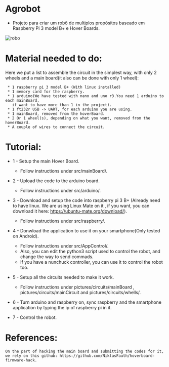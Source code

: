 # Agrobot
  * Projeto para criar um robô de multiplos propósitos baseado em Raspberry Pi 3 model B+ e Hover Boards.
  
![robo](https://github.com/CaioslppUO/Agrobot/blob/master/pictures/robot/robo1.jpg)

# Material needed to do:
   
   Here we put a list to assemble the circuit in the simplest way, 
     with only 2 wheels and a main board(it also can be done with only 1 wheel):
     
     * 1 raspberry pi 3 model B+ (With linux installed)
     * 1 memory card for the raspberry.
     * 1 arduino(We have tested with nano and uno r3.You need 1 arduino to each mainBoard, 
       if want to have more than 1 in the project).
     * 1 ft232r USB -> UART, for each arduino you are using.
     * 1 mainBoard, removed from the hoverBoard.
     * 2 Or 1 wheel(s), depending on what you want, removed from the hoverBoard.
     * A couple of wires to connect the circuit.

# Tutorial:
   
   * 1 - Setup the main Hover Board.
   
      * Follow instructions under src/mainBoard/.
      
   * 2 - Upload the code to the arduino board.
   
      * Follow instructions under src/arduino/.
   
   * 3 - Download and setup the code into raspberry pi 3 B+ (Already need to have linux. We are using Linux Mate on it
        , if you want, you can download it here: https://ubuntu-mate.org/download/).
        
        * Follow instructions under src/raspberry/.
        
   * 4 - Donwload the application to use it on your smartphone(Only tested on Android).
   
      * Follow instructions under src/AppControl/.
      * Also, you can edit the python3 script used to control the robot, and change the way to send commads.
      * If you have a nunchuck controller, you can use it to control the robot too.
      
   * 5 - Setup all the circuits needed to make it work.
   
      * Follow instructions under pictures/circuits/mainBoard , pictures/circuits/mainCircuit and
        pictures/circuits/whells/.

   * 6 - Turn arduino and raspberry on, sync raspberry and the smartphone application by typing the ip of raspberry pi in it.
   
   * 7 - Control the robot.
   
   # References:
   
    On the part of hacking the main board and submitting the codes for it, 
    we rely on this github: https://github.com/NiklasFauth/hoverboard-firmware-hack.
